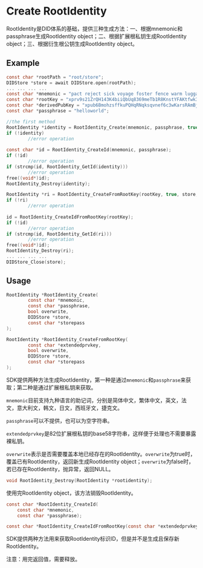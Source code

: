 # Create RootIdentity

RootIdentity是DID体系的基础，提供三种生成方法：一、根据mnemonic和passphrase生成RootIdentity object；二、根据扩展根私钥生成RootIdentity object；三、根据衍生根公钥生成RootIdentity object。

## Example

```c
const char *rootPath = "root/store";
DIDStore *store = await DIDStore.open(rootPath);
... ... ... ...
const char *mnemonic = "pact reject sick voyage foster fence warm luggage cabbage any subject carbon";
const char *rootKey = "xprv9s21ZrQH143K4biiQbUq8369meTb1R8KnstYFAKtfwk3vF8uvFd1EC2s49bMQsbdbmdJxUWRkuC48CXPutFfynYFVGnoeq8LJZhfd9QjvUt";
const char *derivedPubKey = "xpub6BmohzsffkuPQHqRNqksqvnef6c3wKarsRAmBjRHZgkLrT91xzH3HnkkJv48oursb6CxdzwuDecozwCXF5t9ropBqpPVz4hw2foivZxsmVs";
const char *passphrase = "helloworld";

//the first method
RootIdentity *identity = RootIdentity_Create(mnemonic, passphrase, true, store, "pwd");
if (!identity)
		//error operation
  
const char *id = RootIdentity_CreateId(mnemonic, passphrase);
if (!id)
		//error operation 
if (strcmp(id, RootIdentity_GetId(identity)))
		//error operation
free((void*)id);
RootIdentity_Destroy(identity);

RootIdentity *ri = RootIdentity_CreateFromRootKey(rootKey, true, store, "pwd");
if (!ri)
		//error operation
  
id = RootIdentity_CreateIdFromRootKey(rootKey);
if (!id)
		//error operation 
if (strcmp(id, RootIdentity_GetId(ri)))
		//error operation
free((void*)id);
RootIdentity_Destroy(ri);
... ... ... ...
DIDStore_Close(store);
```

## Usage

```c
RootIdentity *RootIdentity_Create(
        const char *mnemonic,
        const char *passphrase,
        bool overwrite,
        DIDStore *store,
        const char *storepass
);
```

```c
RootIdentity *RootIdentity_CreateFromRootKey(
        const char *extendedprvkey,
        bool overwrite,
        DIDStore *store,
        const char *storepass
);
```

SDK提供两种方法生成RootIdentity，第一种是通过`mnemonic`和`passphrase`来获取；第二种是通过扩展根私钥来获取。

`mnemonic`目前支持九种语言的助记词，分别是简体中文，繁体中文，英文，法文，意大利文，韩文，日文，西班牙文，捷克文。

`passphrase`可以不提供，也可以为空字符串。

`extendedprvkey`是82位扩展根私钥的base58字符串，这样便于处理也不需要暴露裸私钥。

`overwrite`表示是否需要覆盖本地已经存在的RootIdentity。`overwrite`为true时，覆盖已有RootIdentity，返回新生成RootIdentity object；`overwrite`为false时，若已存在RootIdentity，抛异常，返回NULL。

```c
void RootIdentity_Destroy(RootIdentity *rootidentity);
```

使用完RootIdentity object，该方法销毁RootIdentity。

```c
const char *RootIdentity_CreateId(
    const char *mnemonic,
    const char *passphrase);
```

```c
const char *RootIdentity_CreateIdFromRootKey(const char *extendedprvkey);
```

SDK提供两种方法用来获取RootIdentity标识ID，但是并不是生成且保存新RootIdentity。

注意：用完返回值，需要释放。
